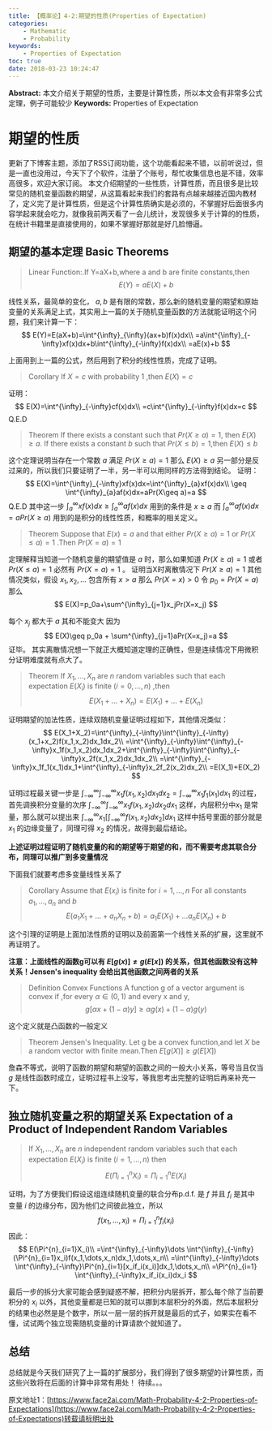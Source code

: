 ```yaml
---
title: 【概率论】4-2:期望的性质(Properties of Expectation)
categories:
    - Mathematic
    - Probability
keywords:
    - Properties of Expectation
toc: true
date: 2018-03-23 10:24:47
---
```


**Abstract:** 本文介绍关于期望的性质，主要是计算性质，所以本文会有非常多公式定理，例子可能较少
**Keywords:** Properties of Expectation

<!--more-->
# 期望的性质
更新了下博客主题，添加了RSS订阅功能，这个功能看起来不错，以前听说过，但是一直也没用过，今天下了个软件，注册了个账号，帮忙收集信息也是不错，效率高很多，欢迎大家订阅。
本文介绍期望的一些性质，计算性质，而且很多是比较常见的随机变量函数的期望，从这篇看起来我们的套路有点越来越接近国内教材了，定义完了是计算性质，但是这个计算性质确实是必须的，不掌握好后面很多内容学起来就会吃力，就像我前两天看了一会儿统计，发现很多关于计算的的性质，在统计书籍里是直接使用的，如果不掌握好那就是好几脸懵逼。
## 期望的基本定理 Basic Theorems
>Linear Function:.If Y=aX+b,where a and b are finite constants,then
$$
E(Y)=aE(X)+b
$$

线性关系，最简单的变化， $a,b$ 是有限的常数，那么新的随机变量的期望和原始变量的关系满足上式，其实用上一篇的关于随机变量函数的方法就能证明这个问题，我们来计算一下：
$$
E(Y)=E(aX+b)=\int^{\infty}_{\infty}(ax+b)f(x)dx\\
=a\int^{\infty}_{-\infty}xf(x)dx+b\int^{\infty}_{-\infty}f(x)dx\\
=aE(x)+b
$$

上面用到上一篇的公式，然后用到了积分的线性性质，完成了证明。

>Corollary If $X=c$ with probability 1 ,then $E(X)=c$

证明：
$$
E(X)=\int^{\infty}_{-\infty}cf(x)dx\\
=c\int^{\infty}_{-\infty}f(x)dx=c
$$
Q.E.D

>Theorem If there exists a constant such that $Pr(X\geq a)=1$, then $E(X)\geq a$. If there exists a constant $b$ such that $Pr(X\leq b)=1$,then $E(X)\leq b$

这个定理说明当存在一个常数 $a$ 满足 $Pr(X\geq a)=1$ 那么 $E(X)\geq a$ 另一部分是反过来的，所以我们只要证明了一半，另一半可以用同样的方法得到结论。
证明：
$$
E(X)=\int^{\infty}_{-\infty}xf(x)dx=\int^{\infty}_{a}xf(x)dx\\
\geq \int^{\infty}_{a}af(x)dx=aPr(X\geq a)=a
$$
Q.E.D
其中这一步 $\int^{\infty}_{a}xf(x)dx\geq \int^{\infty}_{a}af(x)dx$ 用到的条件是 $x\geq a$ 而 $\int^{\infty}_{a}af(x)dx=aPr(X\geq a)$ 用到的是积分的线性性质，和概率的相关定义。

> Theorem Suppose that  $E(x)=a$ and that either $Pr(X\geq a)=1$ or $Pr(X\leq a)=1$ .Then $Pr(X=a)=1$

定理解释当知道一个随机变量的期望值是 $a$ 时，那么如果知道 $Pr(X\geq a)=1$ 或者 $Pr(X\leq a)=1$ 必然有 $Pr(X=a)=1$ 。
证明当X时离散情况下 $Pr(X\geq a)=1$ 其他情况类似，假设 $x_1,x_2,\dots$ 包含所有 $x>a$ 那么 $Pr(X=x)>0$ 令 $p_0=Pr(X=a)$ 那么
$$
E(X)=p_0a+\sum^{\infty}_{j=1}x_jPr(X=x_j)
$$

每个 $x_j$ 都大于 $a$ 其和不能变大 因为
$$
E(X)\geq p_0a + \sum^{\infty}_{j=1}aPr(X=x_j)=a
$$
证毕。
其实离散情况想一下就正大概知道定理的正确性，但是连续情况下用微积分证明难度就有点大了。

>Theorem If $X_1,\dots,X_n$ are $n$ random variables such that each expectation $E(X_i)$ is finite $(i=0,\dots,n)$ ,then
$$
E(X_1+\dots+X_n)=E(X_1)+\dots+E(X_n)
$$

证明期望的加法性质，连续双随机变量证明过程如下，其他情况类似：
$$
E(X_1+X_2)=\int^{\infty}_{-\infty}\int^{\infty}_{-\infty}(x_1+x_2)f(x_1,x_2)dx_1dx_2\\
=\int^{\infty}_{-\infty}\int^{\infty}_{-\infty}x_1f(x_1,x_2)dx_1dx_2+\int^{\infty}_{-\infty}\int^{\infty}_{-\infty}x_2f(x_1,x_2)dx_1dx_2\\
=\int^{\infty}_{-\infty}x_1f_1(x_1)dx_1+\int^{\infty}_{-\infty}x_2f_2(x_2)dx_2\\
=E(X_1)+E(X_2)
$$

证明过程最关键一步是 $\int^{\infty}_{-\infty}\int^{\infty}_{-\infty}x_1f(x_1,x_2)dx_1dx_2=\int^{\infty}_{-\infty}x_1f_1(x_1)dx_1$ 的过程，首先调换积分变量的次序 $\int^{\infty}_{-\infty}\int^{\infty}_{-\infty}x_1f(x_1,x_2)dx_2dx_1$ 这样，内层积分中$x_1$ 是常量，那么就可以提出来 $\int^{\infty}_{-\infty}x_1[\int^{\infty}_{-\infty}f(x_1,x_2)dx_2]dx_1$ 这样中括号里面的部分就是 $x_1$ 的边缘变量了，同理可得 $x_2$ 的情况，故得到最后结论。


**上述证明过程证明了随机变量的和的期望等于期望的和，而不需要考虑其联合分布，同理可以推广到多变量情况**

下面我们就要考虑多变量线性关系了

>Corollary Assume that $E(x_i)$ is finite for $i=1,\dots,n$ For all constants $a_1,\dots,a_n$ and $b$
$$
E(a_1X_1+\dots + a_nX_n+b)=a_1E(X_1)+\dots a_nE(X_n)+b
$$

这个引理的证明是上面加法性质的证明以及前面第一个线性关系的扩展，这里就不再证明了。

**注意：上面线性的函数g可以有 $E[g(x)]\neq g(E[x])$ 的关系，但其他函数没有这种关系！Jensen's inequality 会给出其他函数之间两者的关系**

>Definition Convex Functions A function g of a vector argument is convex if ,for every $\alpha\in (0,1)$ and every x and y,
$$
g[\alpha x+(1-\alpha)y] \geq \alpha g(x)+(1-\alpha)g(y)
$$

这个定义就是凸函数的一般定义

> Theorem Jensen's Inequality. Let g be a convex function,and let $X$ be a random vector with finite mean.Then $E[g(X)]\geq g(E[X])$

詹森不等式，说明了函数的期望和期望的函数之间的一般大小关系，等号当且仅当$g$ 是线性函数时成立，证明过程书上没写，等我思考出完整的证明后再来补充一下。


## 独立随机变量之积的期望关系 Expectation of a Product of Independent Random Variables


>If $X_1,\dots,X_n$ are $n$ independent random variables such that each expectation $E(X_i)$ is finite $(i=1,\dots,n)$ then
$$
E(\Pi^{n}_{i=1}X_i)=\Pi^{n}_{i=1}E(X_i)
$$

证明，为了方便我们假设这组连续随机变量的联合分布p.d.f. 是 $f$  并且 $f_i$ 是其中 变量 $i$ 的边缘分布，因为他们之间彼此独立，所以
$$
f(x_1,\dots,x_i)=\Pi^{n}_{i=1}f_i(x_i)
$$
因此：
$$
E(\Pi^{n}_{i=1}X_i)\\
=\int^{\infty}_{-\infty}\dots \int^{\infty}_{-\infty}(\Pi^{n}_{i=1}x_i)f(x_1,\dots,x_n)dx_1,\dots,x_n\\
=\int^{\infty}_{-\infty}\dots \int^{\infty}_{-\infty}\Pi^{n}_{i=1}[x_if_i(x_i)]dx_1,\dots,x_n\\
=\Pi^{n}_{i=1} \int^{\infty}_{-\infty}x_if_i(x_i)dx_i
$$

最后一步的拆分大家可能会感到疑惑不解，把积分内层拆开，那么每个除了当前要积分的 $x_i$ 以外，其他变量都是已知的就可以挪到本层积分的外面，然后本层积分的结果也必然是是个数字，所以一层一层的拆开就是最后的式子，如果实在看不懂，试试两个独立现需随机变量的计算请款个就知道了。

## 总结
总结就是今天我们研究了上一篇的扩展部分，我们得到了很多期望的计算性质，而这些兴致将在后面的计算中非常有用处！
待续。。。





原文地址1：[https://www.face2ai.com/Math-Probability-4-2-Properties-of-Expectations](https://www.face2ai.com/Math-Probability-4-2-Properties-of-Expectations)转载请标明出处
